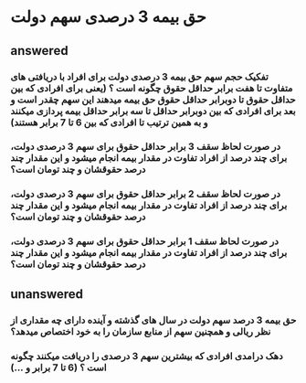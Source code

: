 # حق بیمه 3 درصدی سهم دولت
## answered

### تفکیک حجم سهم حق بیمه 3 درصدی دولت برای افراد با دریافتی های متفاوت تا هفت برابر حداقل حقوق چگونه است ؟ (یعنی برای افرادی که بین حداقل حقوق تا دوبرابر حداقل حقوق حق بیمه میدهند این سهم چقدر است و بعد برای افرادی که بین دوبرابر حداقل تا سه برابر حداقل بیمه پردازی میکنند و به همین ترتیب تا افرادی که بین 6 تا 7 برابر هستند)
### در صورت لحاظ سقف 3 برابر حداقل حقوق برای سهم 3 درصدی دولت، برای چند درصد از افراد تفاوت در مقدار بیمه انجام میشود و این مقدار چند درصد حقوقشان و چند تومان است؟
### در صورت لحاظ سقف 2 برابر حداقل حقوق برای سهم 3 درصدی دولت، برای چند درصد از افراد تفاوت در مقدار بیمه انجام میشود و این مقدار چند درصد حقوقشان و چند تومان است؟
### در صورت لحاظ سقف 1 برابر حداقل حقوق برای سهم 3 درصدی دولت، برای چند درصد از افراد تفاوت در مقدار بیمه انجام میشود و این مقدار چند درصد حقوقشان و چند تومان است؟

## unanswered
### حق بیمه 3 درصد سهم دولت در سال های گذشته و آینده دارای چه مقداری از نظر ریالی و همچنین سهم از منابع سازمان را به خود اختصاص میدهد؟
### دهک درامدی افرادی که بیشترین سهم 3 درصدی را دریافت میکنند چگونه است ؟ (6 تا 7 برابر و ...)